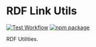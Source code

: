 # RDF Link Utils

[![Test Workflow](https://github.com/rdf-link/utils/actions/workflows/ci.yml/badge.svg?branch=main)](https://github.com/rdf-link/utils/actions/workflows/ci.yml?query=workflow%3ACI+branch%3Amain)
[![npm package](https://img.shields.io/npm/v/@rdf-link/utils)](https://www.npmjs.com/package/@rdf-link/utils)

RDF Utilities.
